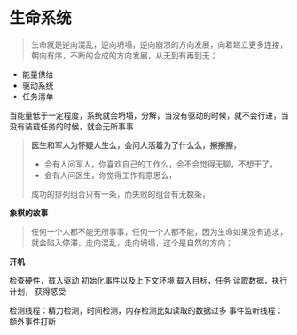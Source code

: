 # 生命系统



> 生命就是逆向混乱，逆向坍塌，逆向崩溃的方向发展，向着建立更多连接，朝向有序，不断的合成的方向发展，从无到有再到无；

* 能量供给
* 驱动系统
* 任务清单

当能量低于一定程度，系统就会坍塌，分解，当没有驱动的时候，就不会行进，当没有装载任务的时候，就会无所事事

> **医生和军人为怀疑人生么，会问人活着为了什么么，擦擦擦，**
>
> * 会有人问军人，你喜欢自己的工作么，会不会觉得无聊，不想干了，
> * 会有人问医生，你觉得工作有意思么，
>
> 成功的排列组合只有一条，而失败的组合有无数条，

**象棋的故事**

> 任何一个人都不能无所事事，任何一个人都不能，因为生命如果没有追求，就会陷入停滞，走向混乱，走向坍塌，这个是自然的方向；

**开机**

检查硬件，载入驱动 初始化事件以及上下文环境 载入目标，任务 读取数据，执行计划， 获得感受

检测线程：精力检测，时间检测，内存检测比如读取的数据过多 事件监听线程：额外事件打断

